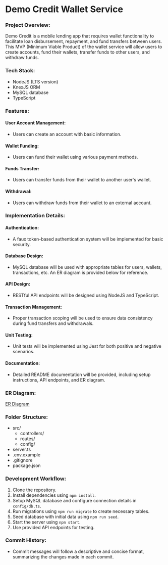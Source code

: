 # Demo Credit Wallet Service

### Project Overview:
Demo Credit is a mobile lending app that requires wallet functionality to facilitate loan disbursement, repayment, and fund transfers between users. This MVP (Minimum Viable Product) of the wallet service will allow users to create accounts, fund their wallets, transfer funds to other users, and withdraw funds.

### Tech Stack:
- NodeJS (LTS version)
- KnexJS ORM
- MySQL database
- TypeScript

### Features:
#### User Account Management:
- Users can create an account with basic information.

#### Wallet Funding:
- Users can fund their wallet using various payment methods.

#### Funds Transfer:
- Users can transfer funds from their wallet to another user's wallet.

#### Withdrawal:
- Users can withdraw funds from their wallet to an external account.

### Implementation Details:
#### Authentication:
- A faux token-based authentication system will be implemented for basic security.

#### Database Design:
- MySQL database will be used with appropriate tables for users, wallets, transactions, etc. An ER diagram is provided below for reference.

#### API Design:
- RESTful API endpoints will be designed using NodeJS and TypeScript.

#### Transaction Management:
- Proper transaction scoping will be used to ensure data consistency during fund transfers and withdrawals.

#### Unit Testing:
- Unit tests will be implemented using Jest for both positive and negative scenarios.

#### Documentation:
- Detailed README documentation will be provided, including setup instructions, API endpoints, and ER diagram.

### ER Diagram:
[ER Diagram](ER_Diagram.png)

### Folder Structure:
- src/
  - controllers/
  - routes/
  - config/
- server.ts
- .env.example
- .gitignore
- package.json




### Development Workflow:
1. Clone the repository.
2. Install dependencies using `npm install`.
3. Setup MySQL database and configure connection details in `config/db.ts`.
4. Run migrations using `npm run migrate` to create necessary tables.
5. Seed database with initial data using `npm run seed`.
6. Start the server using `npm start`.
7. Use provided API endpoints for testing.

### Commit History:
- Commit messages will follow a descriptive and concise format, summarizing the changes made in each commit.
